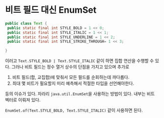 # 비트 필드 대신 EnumSet

```java
public class Text {
 public static final int STYLE_BOLD = 1 << 0;
 public static final int STYLE_ITALIC = 1 << 1;
 public static final int STYLE_UNDERLINE = 1 << 2;
 public static final int STYLE_STRIKE_THROUGH= 1 << 3;
 
}


```

이러고 `Text.STYLE_BOLD | Text.STYLE_ITALIC` 같이 하면 집합 연산을 수행할 수 있다.  그러나 비트 필드는 정수 열거 상수의 단점을 가지고 있으며 추가로

1. 비트 필드(합, 교집합)에 맞춰서 모든 필드를 순회하는데 까다롭다.
2. 최대 몇 비트가 필요할지 미리 예측해서 적절한 타입을 선언해야한다.

등의 이슈가 있다. 차라리 `java.util.EnumSet`을 사용하는 방법이 있다. 내부는 비트 벡터로 이뤄져 있다.

`EnumSet.of(Text.STYLE_BOLD, Text.STYLE_ITALIC)` 같이 사용하면 된다. 